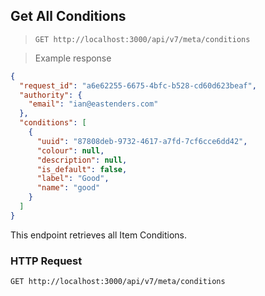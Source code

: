 ## Get All Conditions

> `GET http://localhost:3000/api/v7/meta/conditions`

> Example response

```json
{
  "request_id": "a6e62255-6675-4bfc-b528-cd60d623beaf",
  "authority": {
    "email": "ian@eastenders.com"
  },
  "conditions": [
    {
      "uuid": "87808deb-9732-4617-a7fd-7cf6cce6dd42",
      "colour": null,
      "description": null,
      "is_default": false,
      "label": "Good",
      "name": "good"
    }
  ]
}
```

This endpoint retrieves all Item Conditions.

### HTTP Request

`GET http://localhost:3000/api/v7/meta/conditions`
